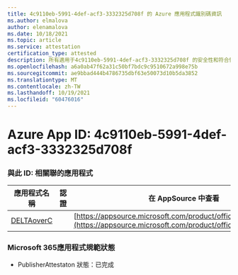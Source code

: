 ```yaml
---
title: 4c9110eb-5991-4def-acf3-3332325d708f 的 Azure 應用程式識別碼資訊
ms.author: elmalova
author: elenamalova
ms.date: 10/18/2021
ms.topic: article
ms.service: attestation
certification_type: attested
description: 所有適用于4c9110eb-5991-4def-acf3-3332325d708f 的安全性和符合性資訊資訊。
ms.openlocfilehash: a6a0ab47f62a31c50bf7bdc9c9510672a998e75b
ms.sourcegitcommit: ae9bbad444b4786735dbf63e50073d10b5da3852
ms.translationtype: MT
ms.contentlocale: zh-TW
ms.lasthandoff: 10/19/2021
ms.locfileid: "60476016"
---
```

# <a name="azure-app-id-4c9110eb-5991-4def-acf3-3332325d708f"></a>Azure App ID: 4c9110eb-5991-4def-acf3-3332325d708f


### <a name="apps-associated-with-this-id"></a>與此 ID: 相關聯的應用程式
| **應用程式名稱** | **認證** | **在 AppSource 中查看** |
|--------------|---------------|-----------------------|
| [DELTAoverC](https://docs.microsoft.com/microsoft-365-app-certification/forward/WA200003286) |  | [https://appsource.microsoft.com/product/office/WA200003286](https://appsource.microsoft.com/product/office/WA200003286) |

### <a name="microsoft-365-app-compliance-status"></a>Microsoft 365應用程式規範狀態
- PublisherAttestaton 狀態：已完成
